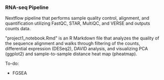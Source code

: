 ### RNA-seq Pipeline

Nextflow pipeline that performs sample quality control, alignment, and quantification utilizing FastQC, STAR, MultiQC, and VERSE and outputs counts data.

"project1_notebook.Rmd" is an R Markdown file that analyzes the quality of the sequence alignment and walks through filtering of the counts, differential expression (DESeq2), DAVID analysis, and visualizing PCA (ggplot2) and sample-to-sample distance heat map (pheatmap).

To-do:
- FGSEA 

